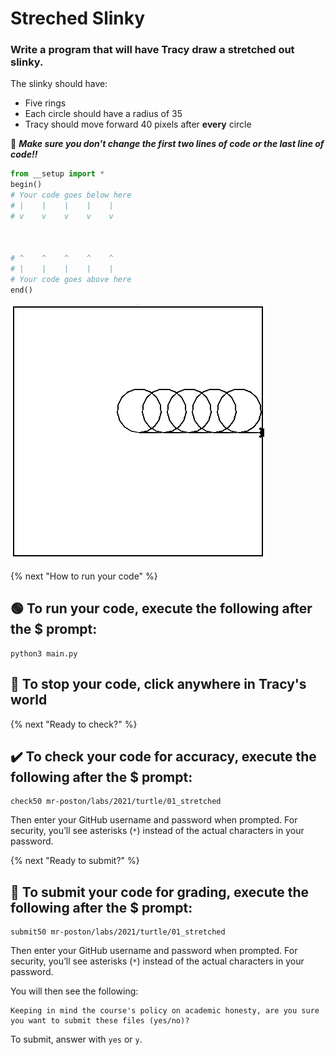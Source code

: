 # Streched Slinky
### Write a program that will have Tracy draw a stretched out slinky.
The slinky should have:
* Five rings
* Each circle should have a radius of 35
* Tracy should move forward 40 pixels after **every** circle

🐢 _**Make sure you don't change the first two lines of code or the last line of code!!**_
```python
from __setup import *
begin()
# Your code goes below here
# |    |    |    |    |
# v    v    v    v    v



# ^    ^    ^    ^    ^
# |    |    |    |    |
# Your code goes above here
end()
```

![##Ending World](end_world.png)

{% next "How to run your code" %}

## 🟢 To run your code, execute the following after the $ prompt:
```
python3 main.py
```
## 🛑 To stop your code, click anywhere in Tracy's world


{% next "Ready to check?" %}

## :heavy_check_mark: To check your code for accuracy, execute the following after the $ prompt:
```
check50 mr-poston/labs/2021/turtle/01_stretched
```
Then enter your GitHub username and password when prompted.
For security, you’ll see asterisks (`*`) instead of the actual characters in your password.

{% next "Ready to submit?" %}

## :memo: To submit your code for grading, execute the following after the $ prompt:
```
submit50 mr-poston/labs/2021/turtle/01_stretched
```
Then enter your GitHub username and password when prompted.
For security, you’ll see asterisks (`*`) instead of the actual characters in your password.

You will then see the following:
```
Keeping in mind the course's policy on academic honesty, are you sure you want to submit these files (yes/no)?
```
To submit, answer with `yes` or `y`.
